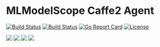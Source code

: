 # MLModelScope Caffe2 Agent

[![Build Status](https://travis-ci.org/rai-project/caffe2.svg?branch=master)](https://travis-ci.org/rai-project/caffe2)
[![Build Status](https://dev.azure.com/dakkak/rai/_apis/build/status/caffe2)](https://dev.azure.com/dakkak/rai/_build/latest?definitionId=16)
[![Go Report Card](https://goreportcard.com/badge/github.com/rai-project/caffe2)](https://goreportcard.com/report/github.com/rai-project/caffe2)
[![License](https://img.shields.io/badge/License-Apache%202.0-blue.svg)](https://opensource.org/licenses/Apache-2.0)

[![](https://images.microbadger.com/badges/version/carml/caffe2:ppc64le-gpu-latest.svg)](https://microbadger.com/images/carml/caffe2:ppc64le-gpu-latest 'Get your own version badge on microbadger.com')
[![](https://images.microbadger.com/badges/version/carml/caffe2:ppc64le-cpu-latest.svg)](https://microbadger.com/images/carml/caffe2:ppc64le-cpu-latest 'Get your own version badge on microbadger.com')
[![](https://images.microbadger.com/badges/version/carml/caffe2:amd64-cpu-latest.svg)](https://microbadger.com/images/carml/caffe2:amd64-cpu-latest 'Get your own version badge on microbadger.com')
[![](https://images.microbadger.com/badges/version/carml/caffe2:amd64-gpu-latest.svg)](https://microbadger.com/images/carml/caffe2:amd64-gpu-latest 'Get your own version badge on microbadger.com')
